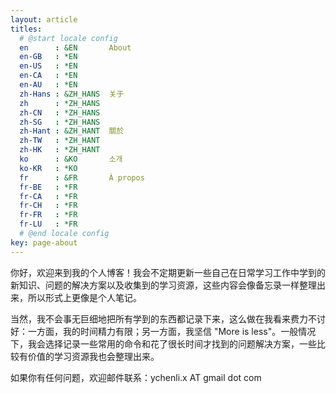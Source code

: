 ```yaml
---
layout: article
titles:
  # @start locale config
  en      : &EN       About
  en-GB   : *EN
  en-US   : *EN
  en-CA   : *EN
  en-AU   : *EN
  zh-Hans : &ZH_HANS  关于
  zh      : *ZH_HANS
  zh-CN   : *ZH_HANS
  zh-SG   : *ZH_HANS
  zh-Hant : &ZH_HANT  關於
  zh-TW   : *ZH_HANT
  zh-HK   : *ZH_HANT
  ko      : &KO       소개
  ko-KR   : *KO
  fr      : &FR       À propos
  fr-BE   : *FR
  fr-CA   : *FR
  fr-CH   : *FR
  fr-FR   : *FR
  fr-LU   : *FR
  # @end locale config
key: page-about
---
```


你好，欢迎来到我的个人博客！我会不定期更新一些自己在日常学习工作中学到的新知识、问题的解决方案以及收集到的学习资源，这些内容会像备忘录一样整理出来，所以形式上更像是个人笔记。

当然，我不会事无巨细地把所有学到的东西都记录下来，这么做在我看来费力不讨好：一方面，我的时间精力有限；另一方面，我坚信 "More is less"。一般情况下，我会选择记录一些常用的命令和花了很长时间才找到的问题解决方案，一些比较有价值的学习资源我也会整理出来。

如果你有任何问题，欢迎邮件联系：ychenli.x AT gmail dot com